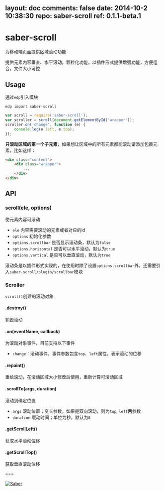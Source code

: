 layout: doc
comments: false
date: 2014-10-2 10:38:30
repo: saber-scroll
ref: 0.1.1-beta.1
---

# saber-scroll

为移动端页面提供区域滚动功能

提供元素内容垂直、水平滚动。颗粒化功能，以插件形式提供增强功能，方便组合，文件大小可控

## Usage

通过`edp`引入模块

    edp import saber-scroll

```javascript
var scroll = require('saber-scroll');
var scroller = scroll(document.getElementById('wrapper'));
scroller.on('change', function (e) {
    console.log(e.left, e.top);
});
```

__只滚动区域的第一个子元素__，如果想让区域中的所有元素都能滚动请添加包裹元素，比如这样：

```html
<div class="content">
    <div class="wrapper">
        ...
    </div>
</div>
```

## API

### scroll(ele, options)

使元素内容可滚动

* `ele` 内容需要滚动的元素或者对应的id
* `options` 初始化参数
* `options.scrollbar` 是否显示滚动条，默认为`false`
* `options.horizontal` 是否可以水平滚动，默认为`true`
* `options.vertical` 是否可以垂直滚动，默认为`true`

滚动条是以插件形式实现的，在使用时除了设置`options.scrollbar`外，还需要引入`saber-scroll/plugin/scrollbar`模块

### Scroller

`scroll()`创建的滚动对象

#### .destroy()

销毁滚动

#### .on(eventName, callback)

为滚动对象事件，目前支持以下事件

* `change`：滚动事件，事件参数包含`top`、`left`属性，表示滚动的位移

#### .repaint()

重绘滚动，在滚动区域大小修改后使用，重新计算可滚动区域

#### .scrollTo(args, duration)

滚动到确定位置

* `args` 滚动位置；变长参数，如果是双向滚动，则为`top`, `left`两参数
* `duration` 缓动时间；单位为秒，默认为`0`

#### .getScrollLeft()

获取水平滚动位移

#### .getScrollTop()

获取垂直滚动位移

===

[![Saber](https://f.cloud.github.com/assets/157338/1485433/aeb5c72a-4714-11e3-87ae-7ef8ae66e605.png)](http://ecomfe.github.io/saber/)
